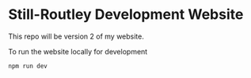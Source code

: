 # Still-Routley Development Website

This repo will be version 2 of my website.

To run the website locally for development

```
npm run dev
```
